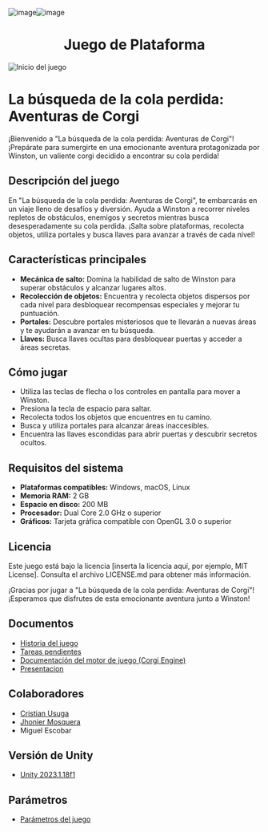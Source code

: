 ![image](https://github.com/Cristian171/juego/assets/72422960/774a78b5-91dd-4705-9f0a-b69d4bb3280c)![image](https://github.com/Cristian171/juego/assets/72422960/566a610f-6d8d-4d7d-9493-0a04688b424a)<h1 align="center">Juego de Plataforma</h1>

![Inicio del juego]()

# La búsqueda de la cola perdida: Aventuras de Corgi

¡Bienvenido a "La búsqueda de la cola perdida: Aventuras de Corgi"! ¡Prepárate para sumergirte en una emocionante aventura protagonizada por Winston, un valiente corgi decidido a encontrar su cola perdida!

## Descripción del juego

En "La búsqueda de la cola perdida: Aventuras de Corgi", te embarcarás en un viaje lleno de desafíos y diversión. Ayuda a Winston a recorrer niveles repletos de obstáculos, enemigos y secretos mientras busca desesperadamente su cola perdida. ¡Salta sobre plataformas, recolecta objetos, utiliza portales y busca llaves para avanzar a través de cada nivel!

## Características principales

- **Mecánica de salto:** Domina la habilidad de salto de Winston para superar obstáculos y alcanzar lugares altos.
- **Recolección de objetos:** Encuentra y recolecta objetos dispersos por cada nivel para desbloquear recompensas especiales y mejorar tu puntuación.
- **Portales:** Descubre portales misteriosos que te llevarán a nuevas áreas y te ayudarán a avanzar en tu búsqueda.
- **Llaves:** Busca llaves ocultas para desbloquear puertas y acceder a áreas secretas.

## Cómo jugar

- Utiliza las teclas de flecha o los controles en pantalla para mover a Winston.
- Presiona la tecla de espacio para saltar.
- Recolecta todos los objetos que encuentres en tu camino.
- Busca y utiliza portales para alcanzar áreas inaccesibles.
- Encuentra las llaves escondidas para abrir puertas y descubrir secretos ocultos.

## Requisitos del sistema

- **Plataformas compatibles:** Windows, macOS, Linux
- **Memoria RAM:** 2 GB
- **Espacio en disco:** 200 MB
- **Procesador:** Dual Core 2.0 GHz o superior
- **Gráficos:** Tarjeta gráfica compatible con OpenGL 3.0 o superior

## Licencia

Este juego está bajo la licencia [inserta la licencia aquí, por ejemplo, MIT License]. Consulta el archivo LICENSE.md para obtener más información.

¡Gracias por jugar a "La búsqueda de la cola perdida: Aventuras de Corgi"! ¡Esperamos que disfrutes de esta emocionante aventura junto a Winston!


## Documentos
- [Historia del juego](https://docs.google.com/document/d/1ba7s1h_61aEm4iwbgetFD6cxHiawBRVuXDT9zY0WsZM/edit?usp=drivesdk)
- [Tareas pendientes](https://docs.google.com/document/d/17HvLuOH8CDsw2ghvaoHnma-2MQz6HJ9zFqR-a7bOoU8/edit?usp=sharing)
- [Documentación del motor de juego (Corgi Engine)](https://corgi-engine-docs.moremountains.com/scenes.html)
- [Presentacion](https://www.canva.com/design/DAF9h-uVMn4/tu_zCI9WZ3mcLWw-gYkCsA/edit?utm_content=DAF9h-uVMn4&utm_campaign=designshare&utm_medium=link2&utm_source=sharebutton)

## Colaboradores  
- [Cristian Usuga](https://github.com/Cristian171)
- [Jhonier Mosquera](https://github.com/quertuy)
- Miguel Escobar

## Versión de Unity
- [Unity 2023.1.18f1](https://unity.com/pages/unity-pro-buy-now?utm_source=google&utm_medium=cpc&utm_campaign=cc_dd_upr_amer_amer-t2_en_pu_sem-gg_acq_br-pr_2023-01_brand-at2_cc3022_ev-br_id:71700000105927803&utm_content=cc_dd_upr_amer_pu_sem_gg_ev-br_pros_x_npd_cpc_kw_sd_all_x_x_brand_id:58700008262791741&utm_term=unity&&&&&gad_source=1&gclid=EAIaIQobChMIpc745aWchAMVu6FaBR1btAdREAAYASAAEgLZmPD_BwE&gclsrc=aw.ds)

## Parámetros
- [Parámetros del juego](https://xacarana.com/cursos/scripting/#/3)
